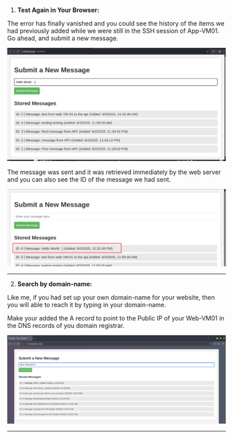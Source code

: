 1) **Test Again in Your Browser:**

The error has finally vanished and you could see the history of the items we had previously added while we were still in the SSH session of App-VM01. 
Go ahead, and submit a new message.

![Website Working Confirmation](./screenshots/Phase-2.4-Final-test/1-website-working.png)

The message was sent and it was retrieved immediately by the web server and you can also see the ID of the message we had sent.

![Messages Retrieved Successfully](./screenshots/Phase-2.4-Final-test/2-messages-retrieved.png)

---

2) **Search by domain-name:**

Like me, if you had set up your own domain-name for your website, then you will able to reach it by typing in your domain-name.

Make your added the A record to point to the Public IP of your Web-VM01 in the DNS records of you domain registrar.

![Domain Name URL Search in Browser](./screenshots/Phase-2.4-Final-test/3-domain-name-url-search.png)

---
